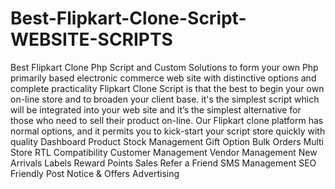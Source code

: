 # Best-Flipkart-Clone-Script-WEBSITE-SCRIPTS
Best Flipkart Clone Php Script and Custom Solutions to form your own Php primarily based electronic commerce web site with distinctive options and complete practicality Flipkart Clone Script is that the best to begin your own on-line store and to broaden your client base. it's the simplest script which will be integrated into your web site and it’s the simplest alternative for those who need to sell their product on-line. Our Flipkart clone platform has normal options, and it permits you to kick-start your script store quickly with quality
Dashboard
Product
Stock Management
Gift Option
Bulk Orders
Multi Store
RTL Compatibility
Customer Management
Vendor Management
New Arrivals
Labels
Reward Points
Sales
Refer a Friend
SMS Management
SEO Friendly
Post Notice & Offers
Advertising
